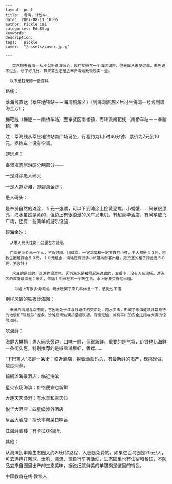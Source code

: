
    ---
    layout: post  
    title:  看海，计划中  
    date:  2007-08-11 10:05  
    author: Pickle Cai  
    categories: EduBlog  
    keywords: 
    description:   
    tags:	pickle   
    cover:  "/assets/cover.jpeg"  

    ---  
    
       突然想去看海——从小就听说海很近，现在又待在一个海滨城市，但是却从未见过海，未免说不过去。想了好几处，算来算去还是去奉贤海滩比较现实一些。

      以下是找来的一些资料。

 

路线：



莘海线直达（莘庄地铁站－－海湾旅游区）（到海湾旅游区后可坐海湾一号线到碧海金沙）； 



 梅靶线（梅陇－－南桥车站）至奉贤区南桥镇，再转乘南靶线（南桥车站－－奉新镇）等

注：莘海线从莘庄地铁站南广场可坐，行程约为1小时40分钟，票价为7元到10元。据称车上没有空调。



游玩点：





奉贤海湾旅游区分两部分——





一是滩涂愚人码头．



一是人造沙滩，即碧海金沙；



愚人码头：





是奉贤自然的滩涂，５元一张票，可以下到滩涂上捡黄泥螺，小螃蟹．．．风景很漂亮，海水虽然是黄的，但边上有很浪漫的风车发电机，有超豪华酒店，有风筝放飞广场，还有一些简单的游乐设施．

碧海金沙：



      从愚人码头往南三公里左右就是。

      门票是５０元一个人，不限时间。团体票，一定高度和一定岁数的小孩，老人都是４０元．租救生圈是押金５０元，１０元租金，海滩还有很多小帐篷向游客出租。更衣室的柜子押金是５０元，不收钱！

       水真的是蓝的，沙滩也很漂亮。因为海水是被圈起来过滤的，浪很小，没有人玩浪板。游泳区的深度最深是１米８，每隔１５米左右一个救生员。水上好象只有船出租。

        沙滩上有很多烧烤摊，玩水玩累了来几串休息一下，感觉也不错．

别样风情的铁板沙海滩：



      奉贤的海滩与众不同，它因地处长江与钱塘江的交汇处，两水夹击，形成了东海滩涂非常独特的地貌和“铁板沙”滩涂。沙滩细滑油润却坚如铁板。有惊无险，兼有平川的安全辽阔与大海的惊险动感。

 

吃海鲜：





海鲜大排挡：愚人码头旁边，口味一般，但很新鲜，重要的是气氛，价钱也比海鲜一条街实惠，特别推荐的是椒盐濑尿虾，香螺……



“下巴篱人”海鲜一条街：临近酒店，挨着渔船码头，有最新鲜的海产，现挑现做，烧炒焖煮。

棕榈滩海景酒店：临近海滨 

星火农场海滨：价格便宜也新鲜 

大连天天渔港：有水景和露天位 

悦华大酒店：四星级涉外酒店 

皇品大酒店：擅长本帮菜口味香 

江海鲜酒楼：有卡拉OK娱乐

其他：



从海滨到申隆生态园大约20分钟路程，入园是免费的，如果进百鸟园是20元/人，可去选择打网球、垂钓、漂流、骑自行车等活动，生态园里也有住宿和餐饮，不防品尝来自园里出产的生态美味，据说细腻鲜美的羊腿肉是这里的特色。

		    
 中国教育在线·教育人


